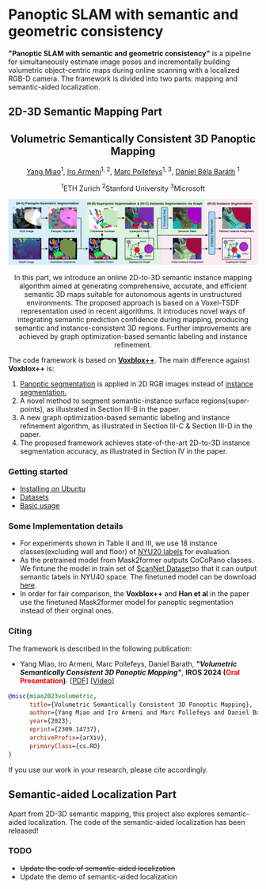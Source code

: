 # Panoptic SLAM with semantic and geometric consistency

**"Panoptic SLAM with semantic and geometric consistency"** is a pipeline for simultaneously estimate image poses and incrementally building volumetric object-centric maps during online scanning with a localized RGB-D camera. The framework is divided into two parts: mapping and semantic-aided localization.

## 2D-3D Semantic Mapping Part
<div align='center'>
<h2 align="center"> Volumetric Semantically Consistent 3D Panoptic Mapping </h2>

<a href="https://y9miao.github.io/">Yang Miao</a><sup>1</sup>, 
<a href="https://ir0.github.io/">Iro Armeni</a><sup>1, 2</sup>, 
<a href="https://cvg.ethz.ch/team/Prof-Dr-Marc-Pollefeys"> Marc Pollefeys</a><sup>1, 3</sup>, 
<a href="https://cvg.ethz.ch/team/Dr-Daniel-Bela-Barath"> Dániel Béla Baráth</a> <sup>1</sup>

<sup>1</sup>ETH Zurich   <sup>2</sup>Stanford University <sup>3</sup>Microsoft

![teaser](./images/pipeline.png)

In this part, we introduce an online 2D-to-3D semantic instance mapping algorithm aimed at generating comprehensive, accurate, and efficient semantic 3D maps suitable for autonomous agents in unstructured environments. The proposed approach is based on a Voxel-TSDF representation used in recent algorithms. It introduces novel ways of integrating semantic prediction confidence during mapping, producing semantic and instance-consistent 3D regions. Further improvements are achieved by graph optimization-based semantic labeling and instance refinement.

</div>

The code framework is based on [**Voxblox++**](https://github.com/ethz-asl/voxblox-plusplus).
The main difference against **Voxblox++** is: 
<ol>
  <li> <a href="[https://github.com/facebookresearch/detectron2](https://github.com/facebookresearch/Mask2Former)">Panoptic segmentation</a> is applied in 2D RGB images instead of <a href="https://github.com/matterport/Mask_RCNN2">instance segmentation.</a></li>
  <li>A novel method to segment semantic-instance surface regions(super-points), as illustrated in Section III-B in the paper.</li>
  <li>A new graph optimization-based semantic labeling and instance refinement algorithm, as illustrated in Section III-C & Section III-D in the paper.</li>
  <li>The proposed framework achieves state-of-the-art 2D-to-3D instance segmentation accuracy, as illustrated in Section IV in the paper.</li>
</ol>
<!-- 
<p align="center">
  <img src="./images/pipeline.png" width=700>
</p>   -->

### Getting started
- [Installing on Ubuntu](https://github.com/y9miao/volumetric-semantically-consistent-3D-panoptic-mapping/wiki/Installation)
- [Datasets](https://github.com/y9miao/volumetric-semantically-consistent-3D-panoptic-mapping/wiki/Datasets)
- [Basic usage](https://github.com/y9miao/volumetric-semantically-consistent-3D-panoptic-mapping/wiki/Basic-Usage)

### Some Implementation details
- For experiments shown in Table II and III, we use 18 instance classes(excluding wall and floor) of [NYU20 labels](https://kaldir.vc.in.tum.de/scannet_benchmark/labelids.txt) for evaluation.
- As the pretrained model from Mask2former outputs CoCoPano classes. We fintune the model in train set of [ScanNet Dataset](https://kaldir.vc.in.tum.de/scannet_benchmark)so that it can output semantic labels in NYU40 space. The finetuned model can be download [here](https://drive.google.com/file/d/1vHszTmSo7HGZFHJHF7QAhazOI9NcuRdv/view?usp=sharing).
- In order for fair comparison, the **Voxblox++** and **Han et al** in the paper use the finetuned Mask2former model for panoptic segmentation instead of their orginal ones. 

### Citing
The framework is described in the following publication:

- Yang Miao, Iro Armeni, Marc Pollefeys, Daniel Barath, ***"Volumetric Semantically Consistent 3D Panoptic Mapping"***, **IROS 2024 (<span style="color: red;">Oral Presentation</span>)**. [[PDF](https://arxiv.org/abs/2309.14737)] [[Video](https://youtu.be/A3aY7pdYAa4)]


```bibtex
@misc{miao2023volumetric,
      title={Volumetric Semantically Consistent 3D Panoptic Mapping}, 
      author={Yang Miao and Iro Armeni and Marc Pollefeys and Daniel Barath},
      year={2023},
      eprint={2309.14737},
      archivePrefix={arXiv},
      primaryClass={cs.RO}
}
```

If you use our work in your research, please cite accordingly.

## Semantic-aided Localization Part 
Apart from 2D-3D semantic mapping, this project also explores semantic-aided localization.
The code of the semantic-aided localization has been released!

### TODO
- ~~Update the code of semantic-aided localization~~   
- Update the demo of semantic-aided localization
<!-- - Integrate the graph-based optimization part into online mapping pipeline -->

